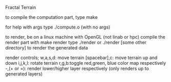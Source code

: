 Fractal Terrain

to compile the computation part, type make

for help with args type ./compute.o (with no args)


to render, be on a linux machine with OpenGL (not linab or hpc)
compile the render part with make render
type ./render or ./render [some other directory] to render the generated data

render controls;
w,a,s,d: move terrain
[spacebar],c: move terrain up and down
i,j,k,l: rotate terrain
r,g,b:toggle red,green, blue color map respectively
-,(+ or =): render lower/higher layer respectively (only renders up to generated layers)
